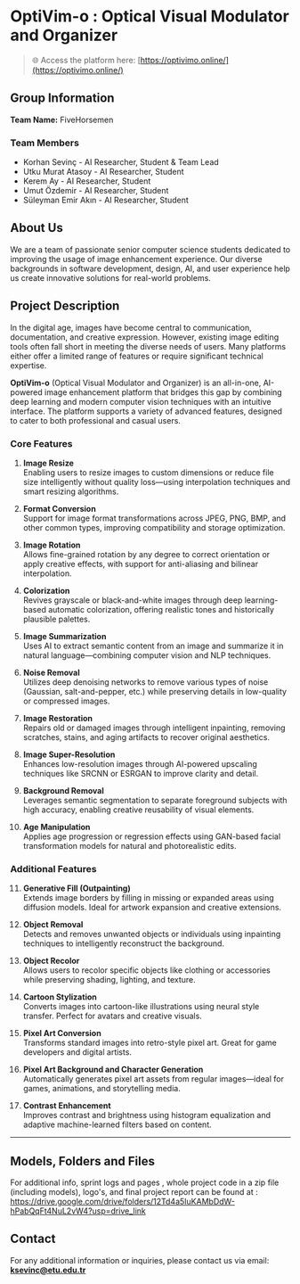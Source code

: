 # OptiVim-o : Optical Visual Modulator and Organizer

> 🌐 Access the platform here: [https://optivimo.online/](https://optivimo.online/)

## Group Information
**Team Name:** FiveHorsemen

### Team Members
- Korhan Sevinç - AI Researcher, Student & Team Lead
- Utku Murat Atasoy - AI Researcher, Student  
- Kerem Ay - AI Researcher, Student  
- Umut Özdemir - AI Researcher, Student  
- Süleyman Emir Akın - AI Researcher, Student  

## About Us
We are a team of passionate senior computer science students dedicated to improving the usage of image enhancement experience. Our diverse backgrounds in software development, design, AI, and user experience help us create innovative solutions for real-world problems.

## Project Description
In the digital age, images have become central to communication, documentation, and creative expression. However, existing image editing tools often fall short in meeting the diverse needs of users. Many platforms either offer a limited range of features or require significant technical expertise.

**OptiVim-o** (Optical Visual Modulator and Organizer) is an all-in-one, AI-powered image enhancement platform that bridges this gap by combining deep learning and modern computer vision techniques with an intuitive interface. The platform supports a variety of advanced features, designed to cater to both professional and casual users.

### Core Features

1. **Image Resize**  
   Enabling users to resize images to custom dimensions or reduce file size intelligently without quality loss—using interpolation techniques and smart resizing algorithms.

2. **Format Conversion**  
   Support for image format transformations across JPEG, PNG, BMP, and other common types, improving compatibility and storage optimization.

3. **Image Rotation**  
   Allows fine-grained rotation by any degree to correct orientation or apply creative effects, with support for anti-aliasing and bilinear interpolation.

4. **Colorization**  
   Revives grayscale or black-and-white images through deep learning-based automatic colorization, offering realistic tones and historically plausible palettes.

5. **Image Summarization**  
   Uses AI to extract semantic content from an image and summarize it in natural language—combining computer vision and NLP techniques.

6. **Noise Removal**  
   Utilizes deep denoising networks to remove various types of noise (Gaussian, salt-and-pepper, etc.) while preserving details in low-quality or compressed images.

7. **Image Restoration**  
   Repairs old or damaged images through intelligent inpainting, removing scratches, stains, and aging artifacts to recover original aesthetics.

8. **Image Super-Resolution**  
   Enhances low-resolution images through AI-powered upscaling techniques like SRCNN or ESRGAN to improve clarity and detail.

9. **Background Removal**  
   Leverages semantic segmentation to separate foreground subjects with high accuracy, enabling creative reusability of visual elements.

10. **Age Manipulation**  
    Applies age progression or regression effects using GAN-based facial transformation models for natural and photorealistic edits.

### Additional Features

11. **Generative Fill (Outpainting)**  
    Extends image borders by filling in missing or expanded areas using diffusion models. Ideal for artwork expansion and creative extensions.

12. **Object Removal**  
    Detects and removes unwanted objects or individuals using inpainting techniques to intelligently reconstruct the background.

13. **Object Recolor**  
    Allows users to recolor specific objects like clothing or accessories while preserving shading, lighting, and texture.

14. **Cartoon Stylization**  
    Converts images into cartoon-like illustrations using neural style transfer. Perfect for avatars and creative visuals.

15. **Pixel Art Conversion**  
    Transforms standard images into retro-style pixel art. Great for game developers and digital artists.

16. **Pixel Art Background and Character Generation**  
    Automatically generates pixel art assets from regular images—ideal for games, animations, and storytelling media.

17. **Contrast Enhancement**  
    Improves contrast and brightness using histogram equalization and adaptive machine-learned filters based on content.

---

## Models, Folders and Files
For additional info, sprint logs and pages , whole project code in a zip file (including models), logo's, and final project report can be found at : https://drive.google.com/drive/folders/12Td4a5IuKAMbDdW-hPabQqFt4NuL2vW4?usp=drive_link 

## Contact
For any additional information or inquiries, please contact us via email: **ksevinc@etu.edu.tr**
